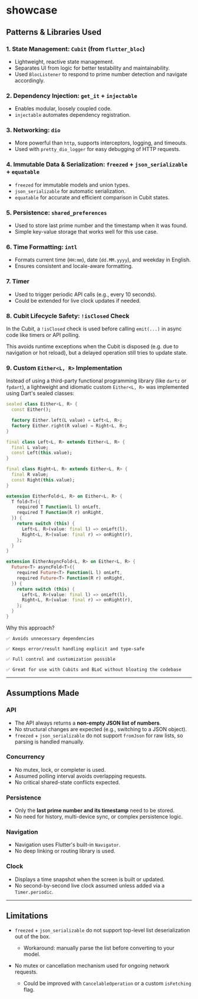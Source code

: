 # showcase

## Patterns & Libraries Used

### 1. State Management: `Cubit` (from `flutter_bloc`)

- Lightweight, reactive state management.
- Separates UI from logic for better testability and maintainability.
- Used `BlocListener` to respond to prime number detection and navigate accordingly.

### 2. Dependency Injection: `get_it` + `injectable`

- Enables modular, loosely coupled code.
- `injectable` automates dependency registration.

### 3. Networking: `dio`

- More powerful than `http`, supports interceptors, logging, and timeouts.
- Used with `pretty_dio_logger` for easy debugging of HTTP requests.

### 4. Immutable Data & Serialization: `freezed` + `json_serializable` + `equatable`

- `freezed` for immutable models and union types.
- `json_serializable` for automatic serialization.
- `equatable` for accurate and efficient comparison in Cubit states.

### 5. Persistence: `shared_preferences`

- Used to store last prime number and the timestamp when it was found.
- Simple key-value storage that works well for this use case.

### 6. Time Formatting: `intl`

- Formats current time (`HH:mm`), date (`dd.MM.yyyy`), and weekday in English.
- Ensures consistent and locale-aware formatting.

### 7. Timer

- Used to trigger periodic API calls (e.g., every 10 seconds).
- Could be extended for live clock updates if needed.

### 8. Cubit Lifecycle Safety: `!isClosed` Check

In the Cubit, a `!isClosed` check is used before calling `emit(...)` in async code like timers or API polling.

This avoids runtime exceptions when the Cubit is disposed (e.g. due to navigation or hot reload), but a delayed operation still tries to update state.

### 9. Custom `Either<L, R>` Implementation

Instead of using a third-party functional programming library (like `dartz` or `fpdart`), a lightweight and idiomatic custom `Either<L, R>` was implemented using Dart's sealed classes:

```dart
sealed class Either<L, R> {
  const Either();

  factory Either.left(L value) = Left<L, R>;
  factory Either.right(R value) = Right<L, R>;
}

final class Left<L, R> extends Either<L, R> {
  final L value;
  const Left(this.value);
}

final class Right<L, R> extends Either<L, R> {
  final R value;
  const Right(this.value);
}

extension EitherFold<L, R> on Either<L, R> {
  T fold<T>({
    required T Function(L l) onLeft,
    required T Function(R r) onRight,
  }) {
    return switch (this) {
      Left<L, R>(value: final l) => onLeft(l),
      Right<L, R>(value: final r) => onRight(r),
    };
  }
}

extension EitherAsyncFold<L, R> on Either<L, R> {
  Future<T> asyncFold<T>({
    required Future<T> Function(L l) onLeft,
    required Future<T> Function(R r) onRight,
  }) {
    return switch (this) {
      Left<L, R>(value: final l) => onLeft(l),
      Right<L, R>(value: final r) => onRight(r),
    };
  }
}

```

Why this approach?

    ✅ Avoids unnecessary dependencies

    ✅ Keeps error/result handling explicit and type-safe

    ✅ Full control and customization possible

    ✅ Great for use with Cubits and BLoC without bloating the codebase

---

## Assumptions Made

### API

- The API always returns a **non-empty JSON list of numbers**.
- No structural changes are expected (e.g., switching to a JSON object).
- `freezed` + `json_serializable` do not support `fromJson` for raw lists, so parsing is handled manually.

### Concurrency

- No mutex, lock, or completer is used.
- Assumed polling interval avoids overlapping requests.
- No critical shared-state conflicts expected.

### Persistence

- Only the **last prime number and its timestamp** need to be stored.
- No need for history, multi-device sync, or complex persistence logic.

### Navigation

- Navigation uses Flutter's built-in `Navigator`.
- No deep linking or routing library is used.

### Clock

- Displays a time snapshot when the screen is built or updated.
- No second-by-second live clock assumed unless added via a `Timer.periodic`.

---

## Limitations

- `freezed` + `json_serializable` do not support top-level list deserialization out of the box.

  - Workaround: manually parse the list before converting to your model.

- No mutex or cancellation mechanism used for ongoing network requests.

  - Could be improved with `CancelableOperation` or a custom `isFetching` flag.

```

```
